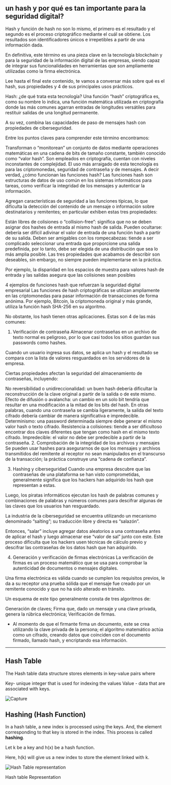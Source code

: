 ##  un hash y por qué es tan importante para la seguridad digital?

Hash y función de hash no son lo mismo, el primero es el resultado y el segundo es el proceso criptográfico mediante el cuál se obtiene. Los resultados son identificadores únicos e irrepetibles a partir de una información dada.

En definitiva, este término es una pieza clave en la tecnología blockchain y para la seguridad de la información digital de las empresas, siendo capaz de integrar sus funcionalidades en herramientas que son ampliamente utilizadas como la firma electrónica.

Lee hasta el final este contenido, te vamos a conversar más sobre qué es el hash, sus propiedades y 4 de sus principales usos prácticos.

Hash: ¿de qué trata esta tecnología?
Una función “hash” criptográfica es, como su nombre lo indica, una función matemática utilizada en criptografía donde las más comunes agarran entradas de longitudes versátiles para restituir salidas de una longitud permanente.

A su vez, combina las capacidades de paso de mensajes hash con propiedades de ciberseguridad.

Entre los puntos claves para comprender este término encontramos:

Transforman o “monitorean” un conjunto de datos mediante operaciones matemáticas en una cadena de bits de tamaño constante, también conocido como “valor hash”.
Son empleados en criptografía, cuentan con niveles inconstantes de complejidad.
El uso más arraigado de esta tecnología es para las criptomonedas, seguridad de contraseña y de mensajes.
A decir verdad, ¿cómo funcionan las funciones hash?
Las funciones hash son estructuras de datos de uso común en los sistemas informáticos para tareas, como verificar la integridad de los mensajes y autenticar la información.

Agregan características de seguridad a las funciones típicas, lo que dificulta la detección del contenido de un mensaje o información sobre destinatarios y remitentes; en particular exhiben estas tres propiedades:

Están libres de colisiones o “collision-free”: significa que no se deben asignar dos hashes de entrada al mismo hash de salida.
Pueden ocultarse: debería ser difícil adivinar el valor de entrada de una función hash a partir de su salida.
Deben ser amigables con los rompecabezas: tiende a ser complicado seleccionar una entrada que proporcione una salida predefinida, por lo tanto, debe ser elegida de una distribución que sea lo más amplia posible.
Las tres propiedades que acabamos de describir son deseables, sin embargo, no siempre pueden implementarse en la práctica. 

Por ejemplo, la disparidad en los espacios de muestra para valores hash de entrada y las salidas asegura que las colisiones sean posibles

4 ejemplos de funciones hash que refuerzan la seguridad digital empresarial
Las funciones de hash criptográficas se utilizan ampliamente en las criptomonedas para pasar información de transacciones de forma anónima. Por ejemplo, Bitcoin, la criptomoneda original y más grande, utiliza la función hash SHA-256 en su algoritmo.

No obstante, los hash tienen otras aplicaciones. Estas son 4 de las más comunes:

1. Verificación de contraseña
Almacenar contraseñas en un archivo de texto normal es peligroso, por lo que casi todos los sitios guardan sus passwords como hashes.

Cuando un usuario ingresa sus datos, se aplica un hash y el resultado se compara con la lista de valores resguardados en los servidores de la empresa. 

Ciertas propiedades afectan la seguridad del almacenamiento de contraseñas, incluyendo:

No reversibilidad o unidireccionalidad: un buen hash debería dificultar la reconstrucción de la clave original a partir de la salida o de este mismo.
Efecto de difusión o avalancha: un cambio en un solo bit tendría que resultar en una modificación a la mitad de los bits del hash. En otras palabras, cuando una contraseña se cambia ligeramente, la salida del texto cifrado debería cambiar de manera significativa e impredecible.
Determinismo: una password determinada siempre debe generar el mismo valor hash o texto cifrado.
Resistencia a colisiones: tiende a ser dificultoso encontrar dos claves diferentes que tengan como hash en el mismo texto cifrado.
Impredecible: el valor no debe ser predecible a partir de la contraseña.
2. Comprobación de la integridad de los archivos y mensajes
Se pueden usar hashes para asegurarnos de que los mensajes y archivos transmitidos del remitente al receptor no sean manipulados en el transcurso de la transacción; la práctica construye una “cadena de confianza”.

3. Hashing y ciberseguridad
Cuando una empresa descubre que las contraseñas de una plataforma se han visto comprometidas, generalmente significa que los hackers han adquirido los hash que representan a estas.

Luego, los piratas informáticos ejecutan los hash de palabras comunes y combinaciones de palabras y números comunes para descifrar algunas de las claves que los usuarios han resguardado.

La industria de la ciberseguridad se encuentra utilizando un mecanismo denominado “salting”; su traducción libre y directa es “salazón”.

Entonces, “salar” incluye agregar datos aleatorios a una contraseña antes de aplicar el hash y luego almacenar ese “valor de sal” junto con este. Este proceso dificulta que los hackers usen técnicas de cálculo previo y descifrar las contraseñas de los datos hash que han adquirido.

4. Generación y verificación de firmas electrónicas
La verificación de firmas es un proceso matemático que se usa para comprobar la autenticidad de documentos o mensajes digitales.

Una firma electrónica es válida cuando se cumplen los requisitos previos, le da a su receptor una prueba sólida que el mensaje fue creado por un remitente conocido y que no ha sido alterado en tránsito.

Un esquema de este tipo generalmente consta de tres algoritmos de:

Generación de claves;
Firma que, dado un mensaje y una clave privada, genera la rúbrica electrónica;
Verificación de firmas.

- Al momento de que el firmante firma un documento, este se crea utilizando la clave privada de la persona; el algoritmo matemático actúa como un cifrado, creando datos que coinciden con el documento firmado, llamado hash, y encriptando esa información.
-----------------------------------------------------------------------------------------------------------------
## Hash Table


The Hash table data structure stores elements in key-value pairs where

Key- unique integer that is used for indexing the values
Value - data that are associated with keys.

![Capture](https://user-images.githubusercontent.com/124454895/232366494-6e0140e2-37e5-4ed1-aa32-6cb04d677853.PNG)

## Hashing (Hash Function)

In a hash table, a new index is processed using the keys. And, the element corresponding to that key is stored in the index. This process is called **hashing**.

Let k be a key and h(x) be a hash function.

Here, h(k) will give us a new index to store the element linked with k.

![Hash Table representation](https://www.programiz.com//cdn.programiz.com/sites/tutorial2program/files/Hash-2_0.png "Hash Table representation")

Hash table Representation
